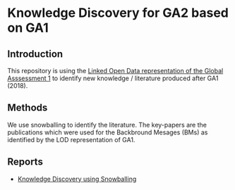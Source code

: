 # Knowledge Discovery for GA2 based on GA1

## Introduction

This repository is using the [Linked Open Data representation of the Global Asssessment 1](https://github.com/IPBES-Data/IPBES_LOD/blob/main/Global%20Assessment%201/README.md) to identify new knowledge / literature produced after GA1 (2018).

## Methods

We use snowballing to identify the literature. The key-papers are the publications which were used for the Backbround Mesages (BMs) as identified by the LOD representation of GA1.

## Reports

- [Knowledge Discovery using Snowballing](IPBES_KnowledgDiscovery.htm)
